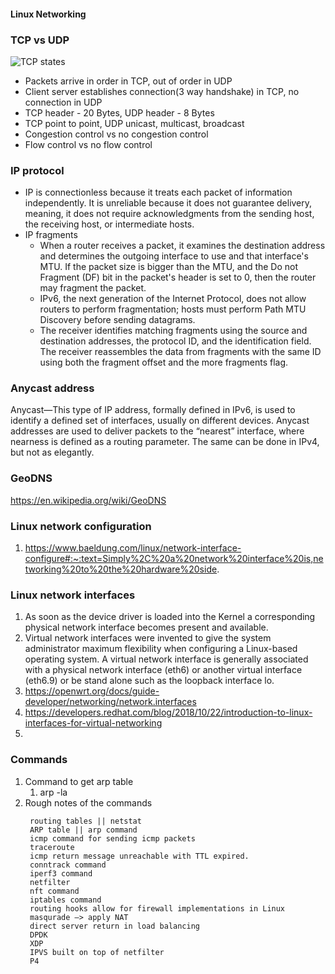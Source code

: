 #### Linux Networking
### TCP vs UDP
![TCP states](https://substackcdn.com/image/fetch/f_auto,q_auto:good,fl_progressive:steep/https%3A%2F%2Fsubstack-post-media.s3.amazonaws.com%2Fpublic%2Fimages%2Fd49cf186-9875-4a44-9432-1b284e5be594_1432x596.png) 
- Packets arrive in order in TCP, out of order in UDP
- Client server establishes connection(3 way handshake) in TCP, no connection in UDP
- TCP header - 20 Bytes, UDP header - 8 Bytes
- TCP point to point, UDP unicast, multicast, broadcast
- Congestion control vs no congestion control
- Flow control vs no flow control

### IP protocol
- IP is connectionless because it treats each packet of information independently. It is unreliable because it does not guarantee delivery, meaning, it does not require acknowledgments from the sending host, the receiving host, or intermediate hosts.
- IP fragments
  - When a router receives a packet, it examines the destination address and determines the outgoing interface to use and that interface's MTU. If the packet size is bigger than the MTU, and the Do not Fragment (DF) bit in the packet's header is set to 0, then the router may fragment the packet.
  - IPv6, the next generation of the Internet Protocol, does not allow routers to perform fragmentation; hosts must perform Path MTU Discovery before sending datagrams.
  - The receiver identifies matching fragments using the source and destination addresses, the protocol ID, and the identification field. The receiver reassembles the data from fragments with the same ID using both the fragment offset and the more fragments flag. 

### Anycast address
Anycast—This type of IP address, formally defined in IPv6, is used to identify a defined set of interfaces, usually on different devices. Anycast addresses are used to deliver packets to the “nearest” interface, where nearness is defined as a routing parameter. The same can be done in IPv4, but not as elegantly.

### GeoDNS
https://en.wikipedia.org/wiki/GeoDNS

### Linux network configuration
1. https://www.baeldung.com/linux/network-interface-configure#:~:text=Simply%2C%20a%20network%20interface%20is,networking%20to%20the%20hardware%20side.

### Linux network interfaces
1. As soon as the device driver is loaded into the Kernel a corresponding physical network interface becomes present and available.
2. Virtual network interfaces were invented to give the system administrator maximum flexibility when configuring a Linux-based operating system. A virtual network interface is generally associated with a physical network interface (eth6) or another virtual interface (eth6.9) or be stand alone such as the loopback interface lo.
3. https://openwrt.org/docs/guide-developer/networking/network.interfaces
4. https://developers.redhat.com/blog/2018/10/22/introduction-to-linux-interfaces-for-virtual-networking
5. 


### Commands
1. Command to get arp table
   1.  arp -la
2. Rough notes of the commands
   ```agsl
    routing tables || netstat
    ARP table || arp command
    icmp command for sending icmp packets
    traceroute
    icmp return message unreachable with TTL expired.
    conntrack command
    iperf3 command
    netfilter
    nft command
    iptables command
    routing hooks allow for firewall implementations in Linux
    masqurade —> apply NAT
    direct server return in load balancing
    DPDK
    XDP
    IPVS built on top of netfilter
    P4
    ```
